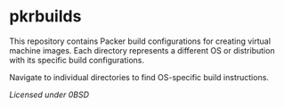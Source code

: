 # pkrbuilds

This repository contains Packer build configurations for creating virtual
machine images. Each directory represents a different OS or distribution with
its specific build configurations.

Navigate to individual directories to find OS-specific build instructions.

_Licensed under 0BSD_
